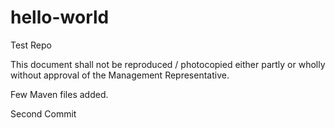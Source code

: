 # hello-world
Test Repo

This document shall not be reproduced / photocopied either partly or wholly without approval of the Management Representative.

Few Maven files added.

Second Commit
